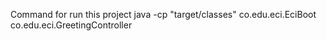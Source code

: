
Command for run this project
java -cp "target/classes" co.edu.eci.EciBoot co.edu.eci.GreetingController

